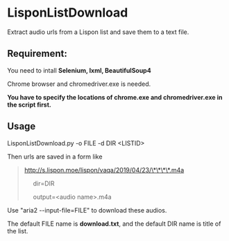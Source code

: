 # LisponListDownload
Extract audio urls from a Lispon list and save them to a text file.

## Requirement:

You need to intall __Selenium, lxml, BeautifulSoup4__

Chrome browser and chromedriver.exe is needed.

__You have to specify the locations of chrome.exe and chromedriver.exe in the script first.__

## Usage

LisponListDownload.py -o FILE -d DIR \<LISTID\>

Then urls are saved in a form like

>http://s.lispon.moe/lispon/vaqa/2019/04/23/\*\*\*\*.m4a
>
>&nbsp;&nbsp;&nbsp;&nbsp; dir=DIR 	 
>	 
>&nbsp;&nbsp;&nbsp;&nbsp; output=\<audio name\>.m4a

Use "aria2 --input-file=FILE" to download these audios.

The default FILE name is __download.txt__, and the default DIR name is title of the list.
